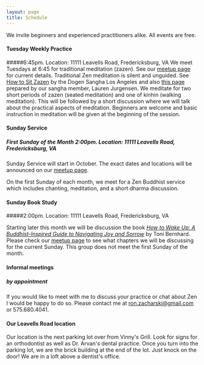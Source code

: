 ```yaml
---
layout: page
title: Schedule
---
```


We invite beginners and experienced practitioners alike. All events are free.

#### Tuesday Weekly Practice

#####6:45pm. Location: 11111 Leavells Road, Fredericksburg, VA
We meet Tuesdays at 6:45 for traditional meditation (zazen). See our [meetup page](http://www.meetup.com/Beginners-Mind-Zen/) for current details. Traditional Zen meditation is silent and unguided. <span class='marginnote'>See [How to Sit Zazen](http://www.dogensanghalosangeles.org/about-zen/how-to-sit-zazen/) by the Dogen Sangha Los Angeles and also [this page]({{site.baseurl}}/howtosit/)  prepared by our sangha member, Lauren Jurgensen.</span> We meditate for two short periods of zazen (seated meditation) and one of kinhin (walking meditation). This will be followed by a short discussion where we will talk about the practical aspects of meditation.  Beginners are welcome and basic instruction in meditation will be given at the beginning of the session.

#### Sunday Service

##### First Sunday of the Month 2:00pm. Location: 11111 Leavells Road, Fredericksburg, VA
Sunday Service will start in October. The exact dates and locations will be announced on our [meetup page](http://www.meetup.com/Beginners-Mind-Zen/).

On the first Sunday of each month, we meet for a Zen Buddhist service which includes chanting, meditation, and a short dharma discussion. 

#### Sunday Book Study

#####2:00pm. Location: 11111 Leavells Road, Fredericksburg, VA

Starting later this month we will be discussion the book [*How to Wake Up: A Buddhist-Inspired Guide to Navigating Joy and Sorrow*](http://www.amazon.com/How-Wake-Up-Buddhist-Inspired-Navigating/dp/1614290563/ref=sr_1_1?ie=UTF8&qid=1441458774&sr=8-1&keywords=how+to+wake+up) by Toni Bernhard. Please check our [meetup page](http://www.meetup.com/Beginners-Mind-Zen/) to see what chapters we will be discussing for the current Sunday. This group does not meet the first Sunday of the month. 

#### Informal meetings 

##### by appointment

If you would like to meet with me to discuss your practice or chat about Zen I would be happy to do so. Please contact me at ron.zacharski@gmail.com or 575.680.4041.


#### Our Leavells Road location
Our location is the next parking lot over from Vinny's Grill. Look for signs for an orthodontist as well as Dr. Arvan's dental practice. Once you turn into the parking lot, we are the brick building at the end of the lot. Just knock on the door! We are in a loft above a dentist's office.


